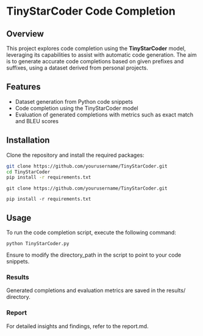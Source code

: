 # TinyStarCoder Code Completion

## Overview
This project explores code completion using the **TinyStarCoder** model, leveraging its capabilities to assist with automatic code generation. The aim is to generate accurate code completions based on given prefixes and suffixes, using a dataset derived from personal projects.

## Features
- Dataset generation from Python code snippets
- Code completion using the TinyStarCoder model
- Evaluation of generated completions with metrics such as exact match and BLEU scores

## Installation
Clone the repository and install the required packages:

```bash
git clone https://github.com/yourusername/TinyStarCoder.git
cd TinyStarCoder
pip install -r requirements.txt
```
```
git clone https://github.com/yourusername/TinyStarCoder.git
```
```cd TinyStarCoder
pip install -r requirements.txt
```
## Usage
To run the code completion script, execute the following command:

```
python TinyStarCoder.py
```
Ensure to modify the directory_path in the script to point to your code snippets.

### Results
Generated completions and evaluation metrics are saved in the results/ directory.

### Report
For detailed insights and findings, refer to the report.md.
